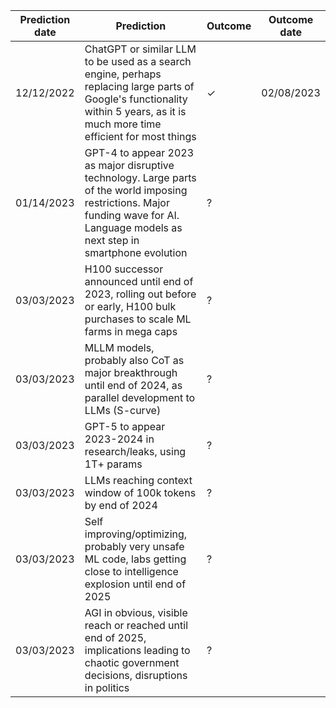 | Prediction date | Prediction                                                                                                                                                                             | Outcome | Outcome date |
| ----------------|----------------------------------------------------------------------------------------------------------------------------------------------------------------------------------------|---------|--------------|
| 12/12/2022      | ChatGPT or similar LLM to be used as a search engine, perhaps replacing large parts of Google's functionality within 5 years, as it is much more time efficient for most things        | ✓       | 02/08/2023   |
| 01/14/2023      | GPT-4 to appear 2023 as major disruptive technology. Large parts of the world imposing restrictions. Major funding wave for AI. Language models as next step in smartphone evolution   | ?       |              |
| 03/03/2023      | H100 successor announced until end of 2023, rolling out before or early, H100 bulk purchases to scale ML farms in mega caps                                                            | ?       |              |
| 03/03/2023      | MLLM models, probably also CoT as major breakthrough until end of 2024, as parallel development to LLMs (S-curve)                                                                      | ?       |              |
| 03/03/2023      | GPT-5 to appear 2023-2024 in research/leaks, using 1T+ params                                                                                                                          | ?       |              |
| 03/03/2023      | LLMs reaching context window of 100k tokens by end of 2024                                                                                                                             | ?       |              |
| 03/03/2023      | Self improving/optimizing, probably very unsafe ML code, labs getting close to intelligence explosion until end of 2025                                                                | ?       |              |
| 03/03/2023      | AGI in obvious, visible reach or reached until end of 2025, implications leading to chaotic government decisions, disruptions in politics                                              | ?       |              |